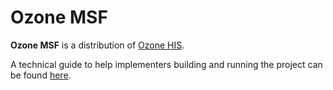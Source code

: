 # Ozone MSF

**Ozone MSF** is a distribution of [Ozone HIS](https://www.ozone-his.com).

A technical guide to help implementers building and running the project can be found [here](readme/impl-guide.md).
